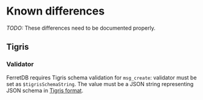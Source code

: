 # Known differences

_TODO:_ These differences need to be documented properly.

## Tigris

### Validator

FerretDB requires Tigris schema validation for `msg_create`: validator must be set as `$tigrisSchemaString`. 
The value must be a JSON string representing JSON schema in [Tigris format](https://docs.tigrisdata.com/overview/schema).
